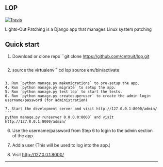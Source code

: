 LOP
---

[![Travis](https://api.travis-ci.org/cmtruit/lop.svg?branch=master)](https://travis-ci.org/cmtruit/lop)

Lights-Out Patching is a Django app that manages Linux system patching


Quick start
-----------

1. Download or clone repo```git clone https://github.com/cmtruit/lop.git
   ```

2. source the virtualenv```cd lop
source env/bin/activate
```

3. Run `python manage.py makemigrations` to pre-setup the app.
4. Run `python manage.py migrate` to setup the app.
5. Run `python manage.py test lop` to start the tests.
6. Run `python manage.py createsuperuser` to create the admin login username/password (for administration)

7. Start the development server and visit http://127.0.0.1:8000/admin/ ```
python manage.py runserver 0.0.0.0:8000` and visit http://127.0.0.1:8000/admin/
   ```
6. Use the username/password from Step 6 to login to the admin section of the app.

7. Add a user (This will be used to log into the app.)

8. Visit http://127.0.0.1:8000/

-----------------
